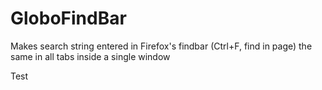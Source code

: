 # GloboFindBar
Makes search string entered in Firefox's findbar (Ctrl+F, find in page) the same in all tabs inside a single window

Test
